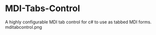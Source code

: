 # MDI-Tabs-Control
A highly configurable MDI tab control for c# to use as tabbed MDI forms.
mditabcontrol.png
